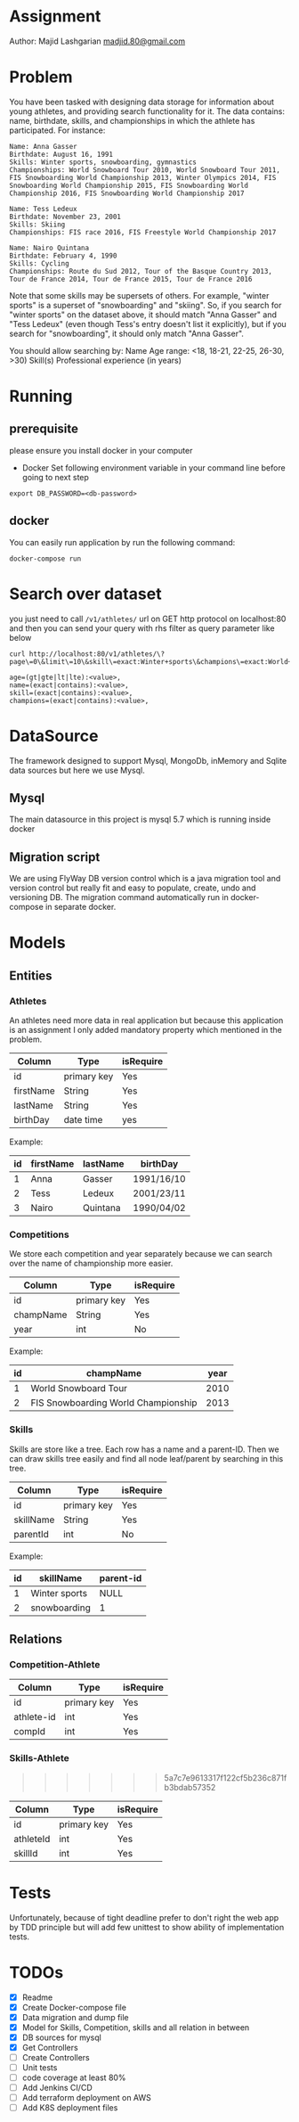 # Assignment
Author: Majid Lashgarian <madjid.80@gmail.com>

# Problem
You have been tasked with designing data storage for information about young athletes, and providing search functionality for it. The data contains: name, birthdate, skills, and championships in which the athlete has participated. For instance:

```
Name: Anna Gasser
Birthdate: August 16, 1991
Skills: Winter sports, snowboarding, gymnastics
Championships: World Snowboard Tour 2010, World Snowboard Tour 2011, FIS Snowboarding World Championship 2013, Winter Olympics 2014, FIS Snowboarding World Championship 2015, FIS Snowboarding World Championship 2016, FIS Snowboarding World Championship 2017

Name: Tess Ledeux
Birthdate: November 23, 2001
Skills: Skiing
Championships: FIS race 2016, FIS Freestyle World Championship 2017

Name: Nairo Quintana
Birthdate: February 4, 1990
Skills: Cycling
Championships: Route du Sud 2012, Tour of the Basque Country 2013, Tour de France 2014, Tour de France 2015, Tour de France 2016
```

Note that some skills may be supersets of others. For example, "winter sports" is a superset of "snowboarding" and "skiing". So, if you search for "winter sports" on the dataset above, it should match "Anna Gasser" and "Tess Ledeux" (even though Tess's entry doesn't list it explicitly), but if you search for "snowboarding", it should only match "Anna Gasser".

You should allow searching by:
Name
Age range: <18, 18-21, 22-25, 26-30, >30)
Skill(s)
Professional experience (in years)

# Running
## prerequisite
please ensure you install docker in your computer
- Docker
Set following environment variable in your command line before going to next step
```
export DB_PASSWORD=<db-password>
```
## docker
You can easily run application by run the following command:
```
docker-compose run
```
# Search over dataset
you just need to call `/v1/athletes/` url on GET http protocol on localhost:80 and then you can send your query with rhs filter as query parameter like below
```
curl http://localhost:80/v1/athletes/\?page\=0\&limit\=10\&skill\=exact:Winter+sports\&champions\=exact:World+Snowboard+Tour
```
```
age=(gt|gte|lt|lte):<value>, 
name=(exact|contains):<value>,
skill=(exact|contains):<value>,
champions=(exact|contains):<value>,
````
# DataSource

The framework designed to support Mysql, MongoDb, inMemory and Sqlite data sources but here we use Mysql. 
## Mysql
The main datasource in this project is mysql 5.7 which is running inside docker
## Migration script
We are using FlyWay DB version control which is a java migration tool and version control but really fit and easy to populate, create, undo and versioning DB. 
The migration command automatically run in docker-compose in separate docker.

# Models

## Entities
### Athletes
An athletes need more data in real application but because this application is an assignment I only added mandatory property which mentioned in the problem.

| Column   | Type  | isRequire |
| ---------|-------|--------|
| id | primary key| Yes |
| firstName | String | Yes|
| lastName | String | Yes|
| birthDay | date time | yes |

Example:


| id | firstName | lastName | birthDay |
| --|---|---|---|
| 1 | Anna | Gasser | 1991/16/10 |
| 2 | Tess | Ledeux | 2001/23/11 |
| 3 | Nairo | Quintana | 1990/04/02 |


### Competitions
We store each competition and year separately because we can search over the name of championship more easier.

| Column   | Type  | isRequire |
| ---------|-------|--------|
| id | primary key| Yes |
| champName | String | Yes|
| year | int | No |

Example:

| id | champName | year |
| --|---|---|
| 1 | World Snowboard Tour | 2010 |
| 2 |  FIS Snowboarding World Championship | 2013 |

### Skills
Skills are store like a tree. Each row has a name and a parent-ID. Then we can draw skills tree easily and find all node leaf/parent by searching in this tree.

| Column   | Type  | isRequire |
| ---------|-------|--------|
| id | primary key| Yes|
| skillName | String | Yes|
| parentId | int | No |

Example:

| id | skillName | parent-id |
| --|---|---|
| 1 | Winter sports | NULL |
| 2 | snowboarding | 1 |

## Relations

### Competition-Athlete

| Column   | Type  | isRequire |
| ---------|-------|--------|
| id | primary key| Yes|
| athlete-id | int | Yes|
| compId | int | Yes |

### Skills-Athlete
>>>>>>> 5a7c7e9613317f122cf5b236c871fb3bdab57352

| Column   | Type  | isRequire |
| ---------|-------|--------|
| id | primary key| Yes|
| athleteId | int | Yes|
| skillId | int | Yes |

# Tests
Unfortunately, because of tight deadline prefer to don't right the web app by TDD principle but will add few unittest to show ability of implementation tests.

# TODOs
- [x] Readme
- [x] Create Docker-compose file
- [x] Data migration and dump file
- [x] Model for Skills, Competition, skills and all relation in between
- [x] DB sources for mysql
- [x] Get Controllers
- [ ] Create Controllers
- [ ] Unit tests
- [ ] code coverage at least 80%
- [ ] Add Jenkins CI/CD
- [ ] Add terraform deployment on AWS
- [ ] Add K8S deployment files
